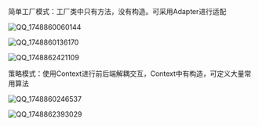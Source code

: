 简单工厂模式：工厂类中只有方法，没有构造。可采用Adapter进行适配

![QQ_1748860060144](https://github.com/user-attachments/assets/617d6b55-882f-419c-b17b-64c8023eb765)

![QQ_1748860136170](https://github.com/user-attachments/assets/5a261805-59a6-4ffc-91c7-5a75495f2910)

![QQ_1748862421109](https://github.com/user-attachments/assets/4f016d42-f2bd-41df-a8da-860d7247ced4)


策略模式：使用Context进行前后端解耦交互，Context中有构造，可定义大量常用算法

![QQ_1748860246537](https://github.com/user-attachments/assets/57093343-dd08-47c7-9c4b-97f7bfccfcec)

![QQ_1748862393029](https://github.com/user-attachments/assets/fb16cde6-6336-458f-b093-1fce66b7da2b)

